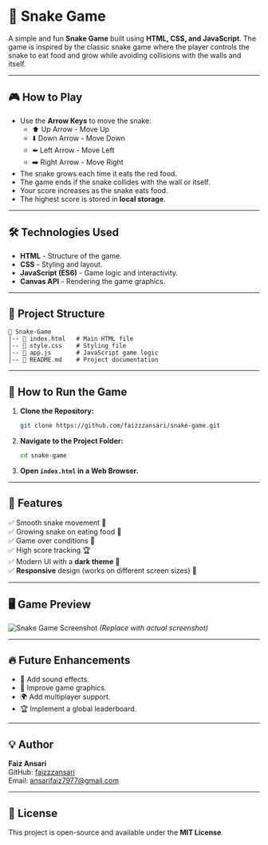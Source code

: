# 🐍 Snake Game

A simple and fun **Snake Game** built using **HTML, CSS, and JavaScript**. The game is inspired by the classic snake game where the player controls the snake to eat food and grow while avoiding collisions with the walls and itself.

---

## 🎮 How to Play
- Use the **Arrow Keys** to move the snake:
  - ⬆️ Up Arrow - Move Up
  - ⬇️ Down Arrow - Move Down
  - ⬅️ Left Arrow - Move Left
  - ➡️ Right Arrow - Move Right
- The snake grows each time it eats the red food.
- The game ends if the snake collides with the wall or itself.
- Your score increases as the snake eats food.
- The highest score is stored in **local storage**.

---

## 🛠️ Technologies Used
- **HTML** - Structure of the game.
- **CSS** - Styling and layout.
- **JavaScript (ES6)** - Game logic and interactivity.
- **Canvas API** - Rendering the game graphics.

---

## 📂 Project Structure
```
📂 Snake-Game
│-- 📜 index.html   # Main HTML file
│-- 📜 style.css    # Styling file
│-- 📜 app.js       # JavaScript game logic
│-- 📜 README.md    # Project documentation
```

---

## 🚀 How to Run the Game
1. **Clone the Repository:**
   ```sh
   git clone https://github.com/faizzzansari/snake-game.git
   ```
2. **Navigate to the Project Folder:**
   ```sh
   cd snake-game
   ```
3. **Open `index.html` in a Web Browser.**

---

## 🎯 Features
✅ Smooth snake movement 🐍  
✅ Growing snake on eating food 🍏  
✅ Game over conditions 🚧  
✅ High score tracking 🏆  
✅ Modern UI with a **dark theme** 🎨  
✅ **Responsive** design (works on different screen sizes) 📱  

---

## 🖥️ Game Preview
![Snake Game Screenshot](https://your-image-link.com/screenshot.png) *(Replace with actual screenshot)*

---

## 🔥 Future Enhancements
- 🎵 Add sound effects.
- 🎨 Improve game graphics.
- 🌍 Add multiplayer support.
- 🏆 Implement a global leaderboard.

---

## 💡 Author
**Faiz Ansari**  
GitHub: [faizzzansari](https://github.com/faizzzansari)  
Email: [ansarifaiz7977@gmail.com](mailto:ansarifaiz7977@gmail.com)

---

## 📜 License
This project is open-source and available under the **MIT License**.

